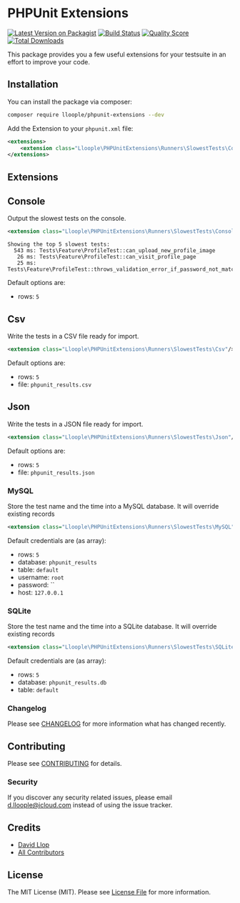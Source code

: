 # PHPUnit Extensions

[![Latest Version on Packagist](https://img.shields.io/packagist/v/lloople/phpunit-extensions.svg?style=flat-square)](https://packagist.org/packages/lloople/phpunit-extensions)
[![Build Status](https://img.shields.io/travis/lloople/phpunit-extensions/master.svg?style=flat-square)](https://travis-ci.org/lloople/phpunit-extensions)
[![Quality Score](https://img.shields.io/scrutinizer/g/lloople/phpunit-extensions.svg?style=flat-square)](https://scrutinizer-ci.com/g/lloople/phpunit-extensions)
[![Total Downloads](https://img.shields.io/packagist/dt/lloople/phpunit-extensions.svg?style=flat-square)](https://packagist.org/packages/lloople/phpunit-extensions)

This package provides you a few useful extensions for your testsuite in an effort to improve your code.

## Installation

You can install the package via composer:

```bash
composer require lloople/phpunit-extensions --dev
```

Add the Extension to your `phpunit.xml` file:

```xml
<extensions>
    <extension class="Lloople\PHPUnitExtensions\Runners\SlowestTests\Console" />
</extensions>
```

## Extensions

## Console

Output the slowest tests on the console.

```xml
<extension class="Lloople\PHPUnitExtensions\Runners\SlowestTests\Console"/>
```

```
Showing the top 5 slowest tests:
  543 ms: Tests\Feature\ProfileTest::can_upload_new_profile_image
   26 ms: Tests\Feature\ProfileTest::can_visit_profile_page
   25 ms: Tests\Feature\ProfileTest::throws_validation_error_if_password_not_match
```

Default options are:

- rows: `5`

## Csv

Write the tests in a CSV file ready for import.

```xml
<extension class="Lloople\PHPUnitExtensions\Runners\SlowestTests\Csv"/>
```

Default options are:

- rows: `5`
- file: `phpunit_results.csv`

## Json

Write the tests in a JSON file ready for import.

```xml
<extension class="Lloople\PHPUnitExtensions\Runners\SlowestTests\Json"/>
```

Default options are:

- rows: `5`
- file: `phpunit_results.json`

### MySQL

Store the test name and the time into a MySQL database. It will override existing records

```xml
<extension class="Lloople\PHPUnitExtensions\Runners\SlowestTests\MySQL"/>
```

Default credentials are (as array):

- rows: `5`
- database: `phpunit_results`
- table: `default`
- username: `root`
- password: ``
- host: `127.0.0.1`

### SQLite

Store the test name and the time into a SQLite database. It will override existing records

```xml
<extension class="Lloople\PHPUnitExtensions\Runners\SlowestTests\SQLite"/>
```

Default credentials are (as array):

- rows: `5`
- database: `phpunit_results.db`
- table: `default`

### Changelog

Please see [CHANGELOG](CHANGELOG.md) for more information what has changed recently.

## Contributing

Please see [CONTRIBUTING](CONTRIBUTING.md) for details.

### Security

If you discover any security related issues, please email d.lloople@icloud.com instead of using the issue tracker.

## Credits

- [David Llop](https://github.com/lloople)
- [All Contributors](../../contributors)

## License

The MIT License (MIT). Please see [License File](LICENSE.md) for more information.